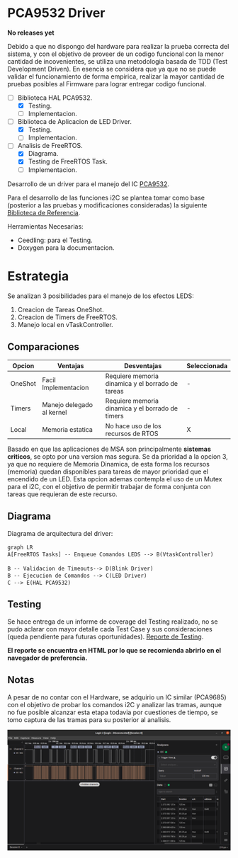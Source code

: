 # PCA9532 Driver
**No releases yet**

Debido a que no dispongo del hardware para realizar la prueba correcta del sistema, y con el objetivo de proveer de un codigo funcional con la menor cantidad de incovenientes, se utiliza una metodologia basada de TDD (Test Development Driven). En esencia se considera que ya que no se puede validar el funcionamiento de forma empirica, realizar la mayor cantidad de pruebas posibles al Firmware para lograr entregar codigo funcional.


- [ ] Biblioteca HAL PCA9532.
	- [x] Testing. 
	- [ ] Implementacion. 
- [ ] Biblioteca de Aplicacion de LED Driver.
	- [x] Testing.
	- [ ] Implementacion.
- [ ] Analisis de FreeRTOS.
	- [x] Diagrama.
	- [x] Testing de FreeRTOS Task.
	- [ ] Implementacion.      

Desarrollo de un driver para el manejo del IC [PCA9532](https://www.nxp.com/docs/en/data-sheet/PCA9532.pdf). 

Para el desarrollo de las funciones i2C se plantea tomar como base (posterior a las pruebas y modificaciones consideradas) la siguiente [Biblioteca de Referencia](https://os.mbed.com/users/chris/code/PCA9532/). 


Herramientas Necesarias:
- Ceedling: para el Testing.
- Doxygen para la documentacion.

# Estrategia 

Se analizan 3 posibilidades para el manejo de los efectos LEDS:

 1. Creacion de Tareas OneShot.
 2. Creacion de Timers de FreeRTOS.
 3. Manejo local en vTaskController.

## Comparaciones

| Opcion | Ventajas | Desventajas | Seleccionada |
|--|--|--|--|
| OneShot | Facil Implementacion | Requiere memoria dinamica y el borrado de tareas  | - |
| Timers | Manejo delegado al kernel | Requiere memoria dinamica y el borrado de timers | - |
| Local | Memoria estatica  | No hace uso de los recursos de RTOS | X |

Basado en que las aplicaciones de MSA son principalmente **sistemas criticos**, se opto por una version mas segura. Se da prioridad a la opcion 3, ya que no requiere de Memoria Dinamica, de esta forma los recursos (memoria) quedan disponibles para tareas de mayor prioridad que el encendido de un LED. Esta opcion ademas contempla el uso de un Mutex para el i2C, con el objetivo de permitir trabajar de forma conjunta con tareas que requieran de este recurso. 

## Diagrama
Diagrama de arquitectura del driver:

```mermaid
graph LR
A[FreeRTOS Tasks] -- Enqueue Comandos LEDS --> B(VtaskController)

B -- Validacion de Timeouts--> D(Blink Driver)
B -- Ejecucion de Comandos --> C(LED Driver) 
C --> E(HAL PCA9532) 
```

## Testing

Se hace entrega de un informe de coverage del Testing realizado, no se pudo aclarar con mayor detalle cada Test Case y sus consideraciones (queda pendiente para futuras oportunidades). [Reporte de Testing](https://github.com/damf618/PCA9532/blob/main/driver_pca9532/report/%3Creport.functions.html%3E).

**El reporte se encuentra en HTML por lo que se recomienda abrirlo en el navegador de preferencia.**

## Notas

A pesar de no contar con el Hardware, se adquirio un IC similar (PCA9685) con el objetivo de probar los comandos i2C y analizar las tramas, aunque no fue posible alcanzar esta etapa todavia por cuestiones de tiempo, se tomo captura de las tramas para su posterior al analisis.


![Captura del Saleae para el PCA9685](https://github.com/damf618/PCA9532/blob/main/saleae_pca9685.png)
